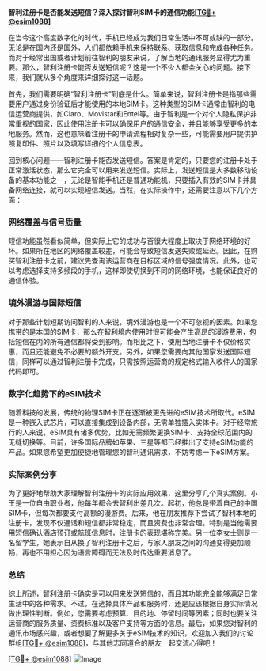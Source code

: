 **智利注册卡是否能发送短信？深入探讨智利SIM卡的通信功能[[TG💪+ @esim1088](https://t.me/s/esim1088)]**

在当今这个高度数字化的时代，手机已经成为我们日常生活中不可或缺的一部分。无论是在国内还是国外，人们都依赖手机来保持联系、获取信息和完成各种任务。而对于经常出国或者计划前往智利的朋友来说，了解当地的通讯服务显得尤为重要。那么，智利注册卡能否发送短信呢？这是一个不少人都会关心的问题。接下来，我们就从多个角度来详细探讨这一话题。

首先，我们需要明确“智利注册卡”到底是什么。简单来说，智利注册卡是指那些需要用户通过身份验证后才能使用的本地SIM卡。这种类型的SIM卡通常由智利的电信运营商提供，如Claro、Movistar和Entel等。由于智利是一个对个人隐私保护非常重视的国家，因此使用注册卡可以确保用户的通信安全，并且能够享受更多的本地服务。然而，这也意味着注册卡的申请流程相对复杂一些，可能需要用户提供护照复印件、照片以及填写详细的个人信息表。

回到核心问题——智利注册卡能否发送短信。答案是肯定的，只要您的注册卡处于正常激活状态，那么它完全可以用来发送短信。实际上，发送短信是大多数移动设备的基本功能之一，无论是智能手机还是普通功能机，只要插入有效的SIM卡并具备网络连接，就可以实现短信发送。当然，在实际操作中，还需要注意以下几个方面：

### 网络覆盖与信号质量

短信功能虽然看似简单，但实际上它的成功与否很大程度上取决于网络环境的好坏。如果所在地区的网络覆盖较差，可能会导致短信发送失败或延迟。因此，在购买智利注册卡之前，建议先查询该运营商在目标区域的信号强度情况。此外，也可以考虑选择支持多频段的手机，这样即使切换到不同的网络环境，也能保证良好的通信体验。

### 境外漫游与国际短信

对于那些计划短期访问智利的人来说，境外漫游也是一个不可忽视的因素。如果您携带的是本国的SIM卡，那么在智利境内使用时很可能会产生高昂的漫游费用，包括短信在内的所有通信都将受到影响。而相比之下，使用当地注册卡不仅价格实惠，而且还能避免不必要的额外开支。另外，如果您需要向其他国家发送国际短信，同样可以通过智利注册卡完成，只需按照运营商的规定格式输入收件人的国家代码即可。

### 数字化趋势下的eSIM技术

随着科技的发展，传统的物理SIM卡正在逐渐被更先进的eSIM技术所取代。eSIM是一种嵌入式芯片，可以直接集成到设备内部，无需单独插入实体卡。对于经常旅行的人来说，eSIM具有诸多优势，比如无需频繁更换SIM卡、支持全球范围内的无缝切换等。目前，许多国际品牌如苹果、三星等都已经推出了支持eSIM功能的产品。如果您希望更加便捷地管理您的智利通讯需求，不妨考虑一下eSIM方案。

### 实际案例分享

为了更好地帮助大家理解智利注册卡的实际应用效果，这里分享几个真实案例。小王是一位自由职业者，他每年都会去智利出差几次。起初，他总是带着自己的中国SIM卡，但每次都要支付高额的漫游费。后来，他在朋友推荐下尝试了智利本地的注册卡，发现不仅通话和短信都非常稳定，而且资费也非常合理。特别是当他需要用短信确认酒店预订或航班信息时，注册卡的表现堪称完美。另一位李女士则是一名留学生，她表示自从换了智利注册卡之后，与家人朋友之间的沟通变得更加顺畅，再也不用担心因为语言障碍而无法及时传达重要消息了。

### 总结

综上所述，智利注册卡确实是可以用来发送短信的，而且其功能完全能够满足日常生活中的各种需求。不过，在选择具体产品和服务时，还是应该根据自身实际情况做出理性判断。例如，您需要考虑预算、目的地、停留时间等因素；同时也要关注运营商的服务质量、资费标准以及客户支持等方面的信息。最后，如果您对智利的通讯市场感兴趣，或者想要了解更多关于eSIM技术的知识，欢迎加入我们的讨论群组[[TG💪+ @esim1088](https://t.me/s/esim1088)]，与其他志同道合的朋友一起交流心得吧！

[[TG💪+ @esim1088](https://t.me/s/esim1088)] ![Image](https://i.postimg.cc/4NQfJmqS/Snipaste-2025-05-13-00-14-12.png)